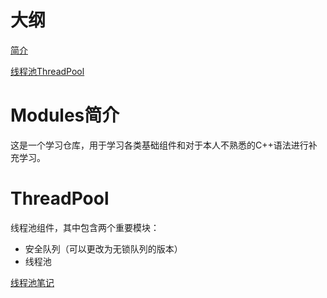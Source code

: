# 大纲
[简介](#modules)

[线程池ThreadPool](#threadpool)

# Modules简介
这是一个学习仓库，用于学习各类基础组件和对于本人不熟悉的C++语法进行补充学习。

# ThreadPool
线程池组件，其中包含两个重要模块：
- 安全队列（可以更改为无锁队列的版本）
- 线程池

[线程池笔记](./threadpool/%20线程池.md)
